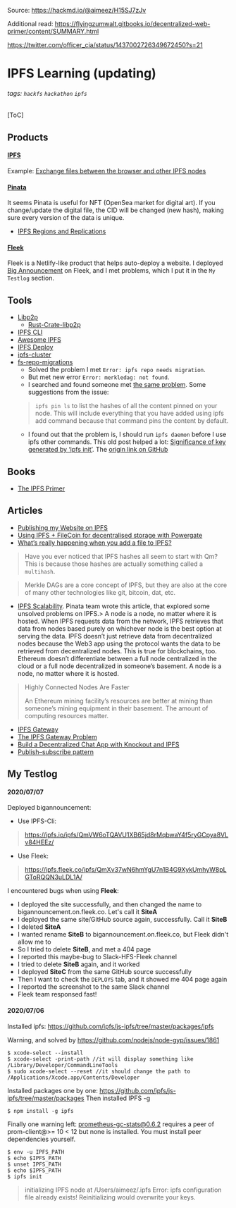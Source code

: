 Source: https://hackmd.io/@aimeez/H15SJ7zJv

Additional read: https://flyingzumwalt.gitbooks.io/decentralized-web-primer/content/SUMMARY.html

https://twitter.com/officer_cia/status/1437002726349672450?s=21
# IPFS Learning (updating)

###### tags:  `hackfs` `hackathon` `ipfs`

[ToC]

## Products

#### [IPFS](https://ipfs.io/)

Example: [Exchange files between the browser and other IPFS nodes](https://github.com/ipfs/js-ipfs/tree/master/examples/exchange-files-in-browser)

#### [Pinata](https://pinata.cloud/)

It seems Pinata is useful for NFT (OpenSea market for digital art). If you change/update the digital file, the CID will be changed (new hash), making sure every version of the data is unique.

- [IPFS Regions and Replications](https://medium.com/pinata/ipfs-regions-and-replications-a1e52d60dfdb)

#### [Fleek](https://app.fleek.co/)

Fleek is a Netlify-like product that helps auto-deploy a website. I deployed [Big Announcement](https://github.com/Aimeedeer/bigannouncement) on Fleek, and I met problems, which I put it in the `My Testlog` section.


## Tools
- [Libp2p](https://docs.libp2p.io/)
  - [Rust-Crate-libp2p](https://docs.rs/libp2p/0.21.1/libp2p/)
- [IPFS CLI](https://docs.ipfs.io/install/command-line-quick-start/#install-ipfs)
- [Awesome IPFS](https://awesome.ipfs.io/tools/)
- [IPFS Deploy](https://github.com/ipfs-shipyard/ipfs-deploy)
- [ipfs-cluster](https://github.com/ipfs/ipfs-cluster)
- [fs-repo-migrations](https://github.com/ipfs/fs-repo-migrations/blob/master/run.md)
  - Solved the problem I met 
  `Error: ipfs repo needs migration`. 
  - But met new error `Error: merkledag: not found`.
  - I searched and found someone met [the same problem](https://discuss.ipfs.io/t/error-merkledag-not-found/951). Some suggestions from the issue:
  > `ipfs pin ls` to list the hashes of all the content pinned on your node. This will include everything that you have added using ipfs add command because that command pins the content by default.
  - I found out that the problem is, I should run `ipfs daemon` before I use ipfs other commands. This old post helped a lot: [Significance of key generated by ‘ipfs init’](https://discuss.ipfs.io/t/significance-of-key-generated-by-ipfs-init/279). The [origin link on GitHub](https://github.com/ipfs-inactive/faq/issues/166#issuecomment-242868415)

## Books
- [The IPFS Primer](https://flyingzumwalt.gitbooks.io/decentralized-web-primer/SUMMARY.html) 

## Articles
- [Publishing my Website on IPFS](http://justinpoliachik.com/posts/2020-03_ipfs_website/)
- [Using IPFS + FileCoin for decentralised storage with Powergate](https://medium.com/@samikshan/using-ipfs-filecoin-for-decentralised-storage-with-powergate-71ffe42f8c09)
- [What’s really happening when you add a file to IPFS?](https://medium.com/textileio/whats-really-happening-when-you-add-a-file-to-ipfs-ae3b8b5e4b0f)
>Have you ever noticed that IPFS hashes all seem to start with Qm? This is because those hashes are actually something called a `multihash`. 

>Merkle DAGs are a core concept of IPFS, but they are also at the core of many other technologies like git, bitcoin, dat, etc.

- [IPFS Scalability](https://medium.com/pinata/ipfs-scalability-f0a6f8a7d42b). Pinata team wrote this article, that explored some unsolved problems on IPFS.> A node is a node, no matter where it is hosted. When IPFS requests data from the network, IPFS retrieves that data from nodes based purely on whichever node is the best option at serving the data. IPFS doesn’t just retrieve data from decentralized nodes because the Web3 app using the protocol wants the data to be retrieved from decentralized nodes. This is true for blockchains, too. Ethereum doesn’t differentiate between a full node centralized in the cloud or a full node decentralized in someone’s basement. A node is a node, no matter where it is hosted.
>
> Highly Connected Nodes Are Faster
> 
> An Ethereum mining facility’s resources are better at mining than someone’s mining equipment in their basement. The amount of computing resources matter. 
- [IPFS Gateway](https://docs.ipfs.io/concepts/ipfs-gateway/#overview)
- [The IPFS Gateway Problem](https://medium.com/pinata/the-ipfs-gateway-problem-64bbe7eb8170)
- [Build a Decentralized Chat App with Knockout and IPFS](https://medium.com/textileio/build-a-decentralized-chat-app-with-knockout-and-ipfs-fccf11e8ce7b)
- [Publish–subscribe pattern](https://en.wikipedia.org/wiki/Publish%E2%80%93subscribe_pattern)

## My Testlog

#### 2020/07/07

Deployed bigannouncement:
- Use IPFS-Cli: 
>https://ipfs.io/ipfs/QmVW6oTQAVU1XB65jd8rMqbwaY4f5ryGCpya8VLv84HEEz/
- Use Fleek: 
>https://ipfs.fleek.co/ipfs/QmXv37wN6hmYgU7n1B4G9XykUmhyW8pLGToRQQN3uLDL1A/
 
I encountered bugs when using **Fleek**:
- I deployed the site successfully, and then changed the name to bigannouncement.on.fleek.co. Let's call it **SiteA**
- I deployed the same site/GitHub source again, successfully. Call it **SiteB**
- I deleted **SiteA**
- I wanted rename **SiteB** to bigannouncement.on.fleek.co, but Fleek didn't allow me to
- So I tried to delete **SiteB**, and met a 404 page
- I reported this maybe-bug to Slack-HFS-Fleek channel
- I tried to delete **SiteB** again, and it worked
- I deployed **SiteC** from the same GitHub source successfully
- Then I want to check the `DEPLOYS` tab, and it showed me 404 page again
- I reported the screenshot to the same Slack channel
- Fleek team responsed fast!
  
#### 2020/07/06

Installed ipfs: https://github.com/ipfs/js-ipfs/tree/master/packages/ipfs

Warning, and solved by https://github.com/nodejs/node-gyp/issues/1861

```
$ xcode-select --install
$ xcode-select -print-path //it will display something like /Library/Developer/CommandLineTools
$ sudo xcode-select --reset //it should change the path to /Applications/Xcode.app/Contents/Developer
```

Installed packages one by one: https://github.com/ipfs/js-ipfs/tree/master/packages
Then installed IPFS -g

```
$ npm install -g ipfs
```

Finally one warning left:
prometheus-gc-stats@0.6.2 requires a peer of prom-client@>= 10 < 12 but none is installed. You must install peer dependencies yourself.

```
$ env -u IPFS_PATH
$ echo $IPFS_PATH
$ unset IPFS_PATH
$ echo $IPFS_PATH
$ ipfs init
```

> initializing IPFS node at /Users/aimeez/.ipfs
> Error: ipfs configuration file already exists!
> Reinitializing would overwrite your keys.







